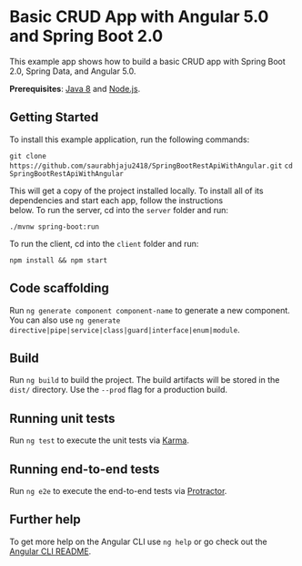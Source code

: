 # Basic CRUD App with Angular 5.0 and Spring Boot 2.0

This example app shows how to build a basic CRUD app with Spring Boot 2.0, Spring Data, and Angular 5.0.

 <b>Prerequisites</b>: [Java 8](https://www.oracle.com/technetwork/java/javase/downloads/jdk8-downloads-2133151.html) and [Node.js](https://nodejs.org/en/).

## Getting Started
To install this example application, run the following commands:

`git clone https://github.com/saurabhjaju2418/SpringBootRestApiWithAngular.git`
`cd SpringBootRestApiWithAngular`

This will get a copy of the project installed locally. To install all of its dependencies and start each app, follow the instructions<br/> below.
To run the server, cd into the `server` folder and run:

`./mvnw spring-boot:run`

To run the client, cd into the `client` folder and run:

`npm install && npm start`

## Code scaffolding

Run `ng generate component component-name` to generate a new component. You can also use `ng generate directive|pipe|service|class|guard|interface|enum|module`.

## Build

Run `ng build` to build the project. The build artifacts will be stored in the `dist/` directory. Use the `--prod` flag for a production build.

## Running unit tests

Run `ng test` to execute the unit tests via [Karma](https://karma-runner.github.io).

## Running end-to-end tests

Run `ng e2e` to execute the end-to-end tests via [Protractor](http://www.protractortest.org/).



## Further help

To get more help on the Angular CLI use `ng help` or go check out the [Angular CLI README](https://github.com/angular/angular-cli/blob/master/README.md).
